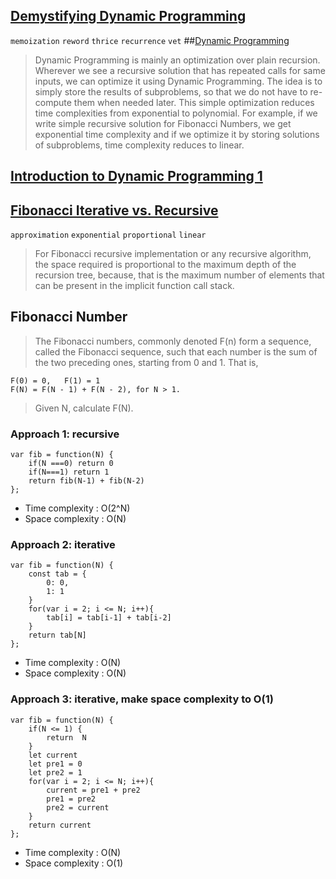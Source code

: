 
## [Demystifying Dynamic Programming](https://www.freecodecamp.org/news/demystifying-dynamic-programming-3efafb8d4296/)

`memoization` `reword` `thrice` `recurrence` `vet`
##[Dynamic Programming](https://www.geeksforgeeks.org/dynamic-programming/)

>Dynamic Programming is mainly an optimization over plain recursion. Wherever we see a recursive solution that has repeated calls for same inputs, we can optimize it using Dynamic Programming. The idea is to simply store the results of subproblems, so that we do not have to re-compute them when needed later. This simple optimization reduces time complexities from exponential to polynomial. For example, if we write simple recursive solution for Fibonacci Numbers, we get exponential time complexity and if we optimize it by storing solutions of subproblems, time complexity reduces to linear.

## [Introduction to Dynamic Programming 1](https://www.hackerearth.com/zh/practice/algorithms/dynamic-programming/introduction-to-dynamic-programming-1/tutorial/)

## [Fibonacci Iterative vs. Recursive](https://medium.com/@syedtousifahmed/fibonacci-iterative-vs-recursive-5182d7783055)

`approximation` `exponential` `proportional` `linear`
>For Fibonacci recursive implementation or any recursive algorithm, the space required is proportional to the maximum depth of the recursion tree, because, that is the maximum number of elements that can be present in the implicit function call stack.

## Fibonacci Number


>The Fibonacci numbers, commonly denoted F(n) form a sequence, called the Fibonacci sequence, such that each number is the sum of the two preceding ones, starting from 0 and 1. That is,
```
F(0) = 0,   F(1) = 1
F(N) = F(N - 1) + F(N - 2), for N > 1.
```
>Given N, calculate F(N).
### Approach 1: recursive
```
var fib = function(N) {
    if(N ===0) return 0
    if(N===1) return 1
    return fib(N-1) + fib(N-2)
};
```
* Time complexity : O(2^N)
* Space complexity : O(N)
  
### Approach 2: iterative
```
var fib = function(N) {
    const tab = {
        0: 0,
        1: 1
    }
    for(var i = 2; i <= N; i++){
        tab[i] = tab[i-1] + tab[i-2]
    }
    return tab[N]
};
```
* Time complexity : O(N)
* Space complexity : O(N)
  
### Approach 3: iterative, make space complexity to O(1)
```
var fib = function(N) {
    if(N <= 1) {
        return  N    
    }
    let current
    let pre1 = 0
    let pre2 = 1
    for(var i = 2; i <= N; i++){
        current = pre1 + pre2
        pre1 = pre2
        pre2 = current
    }
    return current
};
```
* Time complexity : O(N)
* Space complexity : O(1)